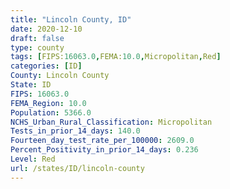 ```yaml
---
title: "Lincoln County, ID"
date: 2020-12-10
draft: false
type: county
tags: [FIPS:16063.0,FEMA:10.0,Micropolitan,Red]
categories: [ID]
County: Lincoln County
State: ID
FIPS: 16063.0
FEMA_Region: 10.0
Population: 5366.0
NCHS_Urban_Rural_Classification: Micropolitan
Tests_in_prior_14_days: 140.0
Fourteen_day_test_rate_per_100000: 2609.0
Percent_Positivity_in_prior_14_days: 0.236
Level: Red
url: /states/ID/lincoln-county
---
```



